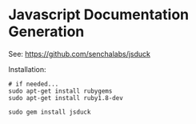 Javascript Documentation Generation
===================================

See: https://github.com/senchalabs/jsduck

Installation:

    # if needed...
    sudo apt-get install rubygems
    sudo apt-get install ruby1.8-dev

    sudo gem install jsduck
